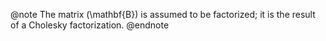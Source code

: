 @note
The matrix \(\mathbf{B}\) is assumed to be factorized; it is the result of a Cholesky factorization.
@endnote

